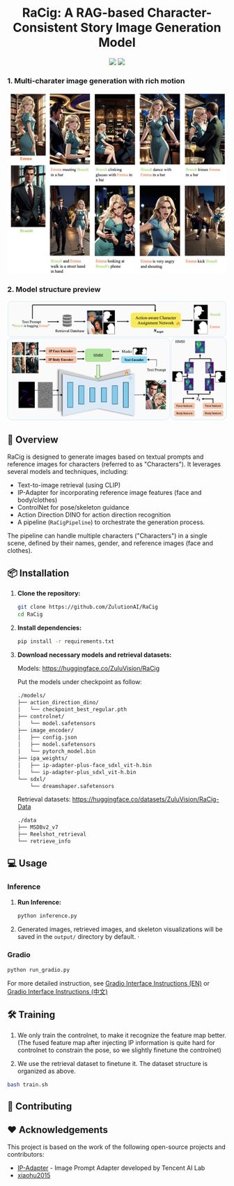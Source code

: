 <div align="center">
<h1>RaCig: A RAG-based Character-Consistent Story Image Generation Model</h1>

<a href='https://huggingface.co/ZuluVision/RaCig'><img src='https://img.shields.io/badge/🤗%20Hugging%20Face-Model-blue'></a>
<a href='https://huggingface.co/datasets/ZuluVision/RaCig-Data'><img src='https://img.shields.io/badge/🤗%20Hugging%20Face-Dataset-green'></a>
</div>

### 1. Multi-charater image generation with rich motion
<div align="center">
<img src="assets/teaser.png" alt="Teaser Image" width="700"/>
</div>

### 2. Model structure preview
<div align="center">
<img src="assets/model_structure.png" alt="Model Structure" width="700"/>
</div>


## 📖 Overview

RaCig is designed to generate images based on textual prompts and reference images for characters (referred to as "Characters"). It leverages several models and techniques, including:

*   Text-to-image retrieval (using CLIP)
*   IP-Adapter for incorporating reference image features (face and body/clothes)
*   ControlNet for pose/skeleton guidance
*   Action Direction DINO for action direction recognition
*   A pipeline (`RaCigPipeline`) to orchestrate the generation process.

The pipeline can handle multiple characters ("Characters") in a single scene, defined by their names, gender, and reference images (face and clothes).

## 📦 Installation

1.  **Clone the repository:**
    ```bash
    git clone https://github.com/ZulutionAI/RaCig
    cd RaCig
    ```

2.  **Install dependencies:**
    ```bash
    pip install -r requirements.txt
    ```

3.  **Download necessary models and retrieval datasets:**
    
    Models: https://huggingface.co/ZuluVision/RaCig

    Put the models under checkpoint as follow:
    
    ```
    ./models/
    ├── action_direction_dino/
    │   └── checkpoint_best_regular.pth
    ├── controlnet/
    │   └── model.safetensors
    ├── image_encoder/
    │   ├── config.json
    │   ├── model.safetensors
    │   └── pytorch_model.bin
    ├── ipa_weights/
    │   ├── ip-adapter-plus-face_sdxl_vit-h.bin
    │   └── ip-adapter-plus_sdxl_vit-h.bin
    └── sdxl/
        └── dreamshaper.safetensors
    ```

    Retrieval datasets: https://huggingface.co/datasets/ZuluVision/RaCig-Data

    ```
    ./data
    ├── MSDBv2_v7
    ├── Reelshot_retrieval
    └── retrieve_info
    ```
## 💻 Usage
### Inference
1.  **Run Inference:**
    ```python
    python inference.py
    ```
2.  Generated images, retrieved images, and skeleton visualizations will be saved in the `output/` directory by default.
·
### Gradio

```python
python run_gradio.py
```


For more detailed instruction, see [Gradio Interface Instructions (EN)](docs/gradio_instruction_en.md) or [Gradio Interface Instructions (中文)](docs/gradio_instruction_cn.md)


## 🛠️ Training

1. We only train the controlnet, to make it recognize the feature map better. (The fused feature map after injecting IP information is quite hard for controlnet to constrain the pose, so we slightly finetune the controlnet)

2. We use the retrieval dataset to finetune it. The dataset structure is organized as above.

```bash
bash train.sh
```

## 🤝 Contributing



## ❤️ Acknowledgements

This project is based on the work of the following open-source projects and contributors:

* [IP-Adapter](https://github.com/tencent-ailab/IP-Adapter) - Image Prompt Adapter developed by Tencent AI Lab
* [xiaohu2015](https://github.com/xiaohu2015) 
